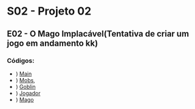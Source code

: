 # S02 - Projeto 02

## E02 - O Mago Implacável(Tentativa de criar um jogo em andamento kk)
### Códigos: 
- ) [Main](Mago/Main.java)
- ) [Mobs](Mago/Mobs/Mob.java),
- ) [Goblin](Mago/Mobs/Goblin.java)
- ) [Jogador](Mago/Jogadores/Jogador.java)
- ) [Mago](Mago/Jogadores/Mago.java)
